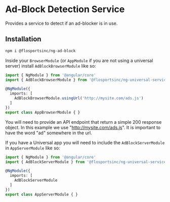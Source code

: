 # Ad-Block Detection Service
Provides a service to detect if an ad-blocker is in use.

## Installation
```sh
npm i @flosportsinc/ng-ad-block
```

Inside your `BrowserModule` (or `AppModule` if you are not using a universal server) install `AdBlockBrowserModule` like so:

```ts
import { NgModule } from '@angular/core'
import { AdBlockBrowserModule } from '@flosportsinc/ng-universal-services/ad-block'

@NgModule({
  imports: [
    AdBlockBrowserModule.usingUrl('http://mysite.com/ads.js')
  ]
})
export class AppBrowserModule { }
```

You will need to provide an API endpoint that return a simple 200 response object. In this example we use "http://mysite.com/ads.js". It is important to have the word "ad" somewhere in the url.

If you have a Universal app you will need to include the `AdBlockServerModule` in `AppServerModule` like so:

```ts
import { NgModule } from '@angular/core'
import { AdBlockServerModule } from '@flosportsinc/ng-universal-services/ad-block'

@NgModule({
  imports: [
    AdBlockServerModule
  ]
})
export class AppServerModule { }
```